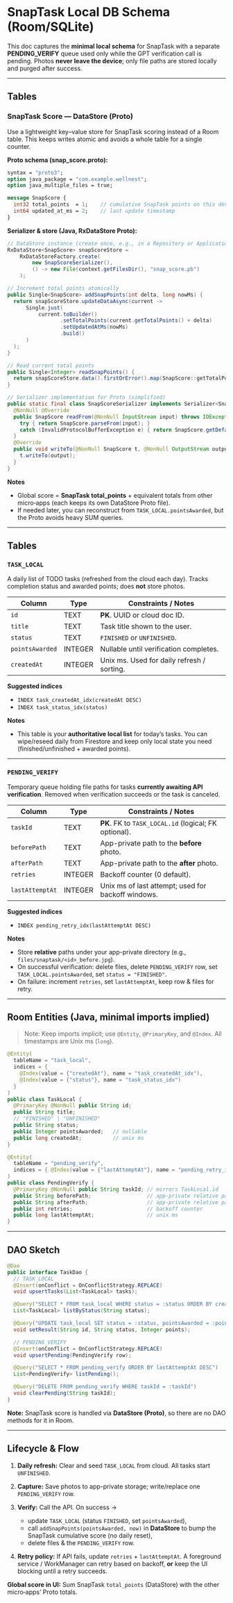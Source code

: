 # SnapTask Local DB Schema (Room/SQLite)

This doc captures the **minimal local schema** for SnapTask with a separate **PENDING_VERIFY** queue used only while the GPT verification call is pending. Photos **never leave the device**; only file paths are stored locally and purged after success.

---

## Tables

### SnapTask Score — DataStore (Proto)

Use a lightweight key–value store for SnapTask scoring instead of a Room table. This keeps writes atomic and avoids a whole table for a single counter. 

**Proto schema (snap_score.proto):**

```proto
syntax = "proto3";
option java_package = "com.example.wellnest";
option java_multiple_files = true;

message SnapScore {
  int32 total_points  = 1;    // cumulative SnapTask points on this device
  int64 updated_at_ms = 2;    // last update timestamp
}
```

**Serializer & store (Java, RxDataStore Proto):**

```java
// DataStore instance (create once, e.g., in a Repository or Application)
RxDataStore<SnapScore> snapScoreStore =
    RxDataStoreFactory.create(
        new SnapScoreSerializer(),
        () -> new File(context.getFilesDir(), "snap_score.pb")
    );

// Increment total points atomically
public Single<SnapScore> addSnapPoints(int delta, long nowMs) {
  return snapScoreStore.updateDataAsync(current ->
      Single.just(
          current.toBuilder()
                 .setTotalPoints(current.getTotalPoints() + delta)
                 .setUpdatedAtMs(nowMs)
                 .build()
      )
  );
}

// Read current total points
public Single<Integer> readSnapPoints() {
  return snapScoreStore.data().firstOrError().map(SnapScore::getTotalPoints);
}

// Serializer implementation for Proto (simplified)
public static final class SnapScoreSerializer implements Serializer<SnapScore> {
  @NonNull @Override
  public SnapScore readFrom(@NonNull InputStream input) throws IOException {
    try { return SnapScore.parseFrom(input); }
    catch (InvalidProtocolBufferException e) { return SnapScore.getDefaultInstance(); }
  }
  @Override
  public void writeTo(@NonNull SnapScore t, @NonNull OutputStream output) throws IOException {
    t.writeTo(output);
  }
}

```

**Notes**

* Global score = **SnapTask total_points** + equivalent totals from other micro‑apps (each keeps its own DataStore Proto file).
* If needed later, you can reconstruct from `TASK_LOCAL.pointsAwarded`, but the Proto avoids heavy SUM queries.

---

## Tables

### `TASK_LOCAL`

A daily list of TODO tasks (refreshed from the cloud each day). Tracks completion status and awarded points; does **not** store photos.

| Column          | Type    | Constraints / Notes                        |
| --------------- | ------- | ------------------------------------------ |
| `id`            | TEXT    | **PK**. UUID or cloud doc ID.              |
| `title`         | TEXT    | Task title shown to the user.              |
| `status`        | TEXT    | `FINISHED` or `UNFINISHED`.                |
| `pointsAwarded` | INTEGER | Nullable until verification completes.     |
| `createdAt`     | INTEGER | Unix ms. Used for daily refresh / sorting. |

**Suggested indices**

* `INDEX task_createdAt_idx(createdAt DESC)`
* `INDEX task_status_idx(status)`

**Notes**

* This table is your **authoritative local list** for today’s tasks. You can wipe/reseed daily from Firestore and keep only local state you need (finished/unfinished + awarded points).

---

### `PENDING_VERIFY`

Temporary queue holding file paths for tasks **currently awaiting API verification**. Removed when verification succeeds or the task is canceled.

| Column          | Type    | Constraints / Notes                                   |
| --------------- | ------- | ----------------------------------------------------- |
| `taskId`        | TEXT    | **PK**. FK to `TASK_LOCAL.id` (logical; FK optional). |
| `beforePath`    | TEXT    | App-private path to the **before** photo.             |
| `afterPath`     | TEXT    | App-private path to the **after** photo.              |
| `retries`       | INTEGER | Backoff counter (0 default).                          |
| `lastAttemptAt` | INTEGER | Unix ms of last attempt; used for backoff windows.    |

**Suggested indices**

* `INDEX pending_retry_idx(lastAttemptAt DESC)`

**Notes**

* Store **relative** paths under your app-private directory (e.g., `files/snaptask/<id>_before.jpg`).
* On successful verification: delete files, delete `PENDING_VERIFY` row, set `TASK_LOCAL.pointsAwarded`, set `status = "FINISHED"`.
* On failure: increment `retries`, set `lastAttemptAt`, keep row & files for retry.

---

## Room Entities (Java, minimal imports implied)

> Note: Keep imports implicit; use `@Entity`, `@PrimaryKey`, and `@Index`. All timestamps are Unix ms (`long`).

```java
@Entity(
  tableName = "task_local",
  indices = {
    @Index(value = {"createdAt"}, name = "task_createdAt_idx"),
    @Index(value = {"status"}, name = "task_status_idx")
  }
)
public class TaskLocal {
  @PrimaryKey @NonNull public String id;
  public String title;
  // "FINISHED" | "UNFINISHED"
  public String status;
  public Integer pointsAwarded;   // nullable
  public long createdAt;          // unix ms
}

@Entity(
  tableName = "pending_verify",
  indices = { @Index(value = {"lastAttemptAt"}, name = "pending_retry_idx") }
)
public class PendingVerify {
  @PrimaryKey @NonNull public String taskId; // mirrors TaskLocal.id
  public String beforePath;                  // app-private relative path
  public String afterPath;                   // app-private relative path
  public int retries;                        // backoff counter
  public long lastAttemptAt;                 // unix ms
}
```

---

## DAO Sketch

```java
@Dao
public interface TaskDao {
  // TASK_LOCAL
  @Insert(onConflict = OnConflictStrategy.REPLACE)
  void upsertTasks(List<TaskLocal> tasks);

  @Query("SELECT * FROM task_local WHERE status = :status ORDER BY createdAt DESC")
  List<TaskLocal> listByStatus(String status);

  @Query("UPDATE task_local SET status = :status, pointsAwarded = :points WHERE id = :id")
  void setResult(String id, String status, Integer points);

  // PENDING_VERIFY
  @Insert(onConflict = OnConflictStrategy.REPLACE)
  void upsertPending(PendingVerify row);

  @Query("SELECT * FROM pending_verify ORDER BY lastAttemptAt DESC")
  List<PendingVerify> listPending();

  @Query("DELETE FROM pending_verify WHERE taskId = :taskId")
  void clearPending(String taskId);
}
```

**Note:** SnapTask score is handled via **DataStore (Proto)**, so there are no DAO methods for it in Room.

---

## Lifecycle & Flow

1. **Daily refresh:** Clear and seed `TASK_LOCAL` from cloud. All tasks start `UNFINISHED`.
2. **Capture:** Save photos to app-private storage; write/replace one `PENDING_VERIFY` row.
3. **Verify:** Call the API. On success →

   * update `TASK_LOCAL` (status `FINISHED`, set `pointsAwarded`),
   * call `addSnapPoints(pointsAwarded, now)` in **DataStore** to bump the SnapTask cumulative score (no daily reset),
   * delete files & the `PENDING_VERIFY` row.
4. **Retry policy:** If API fails, update `retries` + `lastAttemptAt`. A foreground service / WorkManager can retry based on backoff, **or** keep the UI blocking until a retry succeeds.

**Global score in UI:** Sum SnapTask `total_points` (DataStore) with the other micro‑apps’ Proto totals.
